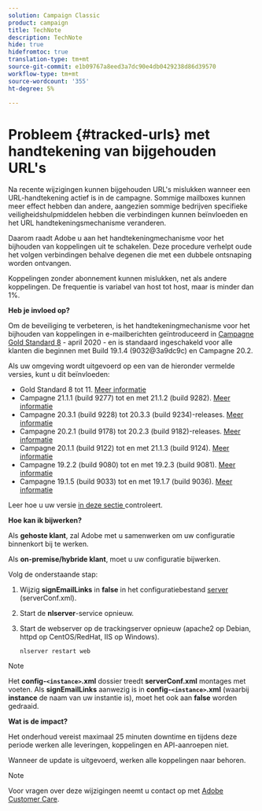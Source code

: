 ```yaml
---
solution: Campaign Classic
product: campaign
title: TechNote
description: TechNote
hide: true
hidefromtoc: true
translation-type: tm+mt
source-git-commit: e1b09767a8eed3a7dc90e4db0429238d86d39570
workflow-type: tm+mt
source-wordcount: '355'
ht-degree: 5%

---
```


# Probleem {#tracked-urls} met handtekening van bijgehouden URL&#39;s

Na recente wijzigingen kunnen bijgehouden URL&#39;s mislukken wanneer een URL-handtekening actief is in de campagne. Sommige mailboxes kunnen meer effect hebben dan andere, aangezien sommige bedrijven specifieke veiligheidshulpmiddelen hebben die verbindingen kunnen beïnvloeden en het URL handtekeningsmechanisme veranderen.

Daarom raadt Adobe u aan het handtekeningmechanisme voor het bijhouden van koppelingen uit te schakelen. Deze procedure verhelpt oude het volgen verbindingen behalve degenen die met een dubbele ontsnaping worden ontvangen.

Koppelingen zonder abonnement kunnen mislukken, net als andere koppelingen. De frequentie is variabel van host tot host, maar is minder dan 1%.

**Heb je invloed op?**

Om de beveiliging te verbeteren, is het handtekeningmechanisme voor het bijhouden van koppelingen in e-mailberichten geïntroduceerd in [Campagne Gold Standard 8](../rn/using/gold-standard.md#gs8) - april 2020 - en is standaard ingeschakeld voor alle klanten die beginnen met Build 19.1.4 (9032@3a9dc9c) en Campagne 20.2.

Als uw omgeving wordt uitgevoerd op een van de hieronder vermelde versies, kunt u dit beïnvloeden:

* Gold Standard 8 tot 11. [Meer informatie](../rn/using/gold-standard.md#gs-8)
* Campagne 21.1.1 (build 9277) tot en met 21.1.2 (build 9282). [Meer informatie](../rn/using/latest-release.md)
* Campagne 20.3.1 (build 9228) tot 20.3.3 (build 9234)-releases. [Meer informatie](../rn/using/release--20-3.md)
* Campagne 20.2.1 (build 9178) tot 20.2.3 (build 9182)-releases. [Meer informatie](../rn/using/release--20-2.md)
* Campagne 20.1.1 (build 9122) tot en met 21.1.3 (build 9124). [Meer informatie](../rn/using/release--20-1.md)
* Campagne 19.2.2 (build 9080) tot en met 19.2.3 (build 9081). [Meer informatie](../rn/using/release--19-2.md)
* Campagne 19.1.5 (build 9033) tot en met 19.1.7 (build 9036). [Meer informatie](../rn/using/release--19-1.md)

Leer hoe u uw versie [in deze sectie ](../platform/using/launching-adobe-campaign.md#getting-your-campaign-version) controleert.

**Hoe kan ik bijwerken?**

Als **gehoste klant**, zal Adobe met u samenwerken om uw configuratie binnenkort bij te werken.

Als **on-premise/hybride klant**, moet u uw configuratie bijwerken.

Volg de onderstaande stap:

1. Wijzig **signEmailLinks** in **false** in het configuratiebestand [server](../installation/using/the-server-configuration-file.md) (serverConf.xml).
1. Start de **nlserver**-service opnieuw.
1. Start de webserver op de trackingserver opnieuw (apache2 op Debian, httpd op CentOS/RedHat, IIS op Windows).

   ```
   nlserver restart web
   ```

>[!NOTE]
>
>Het **config-`<instance>`.xml** dossier treedt **serverConf.xml** montages met voeten. Als **signEmailLinks** aanwezig is in **config-`<instance>`.xml** (waarbij **instance** de naam van uw instantie is), moet het ook aan **false** worden gedraaid.


**Wat is de impact?**

Het onderhoud vereist maximaal 25 minuten downtime en tijdens deze periode werken alle leveringen, koppelingen en API-aanroepen niet.

Wanneer de update is uitgevoerd, werken alle koppelingen naar behoren.

>[!NOTE]
>
>Voor vragen over deze wijzigingen neemt u contact op met [Adobe Customer Care](https://helpx.adobe.com/nl/enterprise/admin-guide.html/enterprise/using/support-for-experience-cloud.ug.html).

